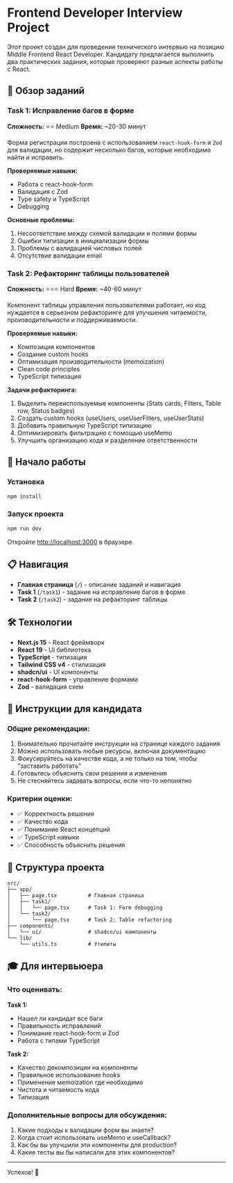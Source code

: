 # Frontend Developer Interview Project

Этот проект создан для проведения технического интервью на позицию Middle Frontend React Developer. Кандидату предлагается выполнить два практических задания, которые проверяют разные аспекты работы с React.

## 🎯 Обзор заданий

### Task 1: Исправление багов в форме
**Сложность:** ⭐⭐ Medium
**Время:** ~20-30 минут

Форма регистрации построена с использованием `react-hook-form` и `Zod` для валидации, но содержит несколько багов, которые необходимо найти и исправить.

**Проверяемые навыки:**
- Работа с react-hook-form
- Валидация с Zod
- Type safety и TypeScript
- Debugging

**Основные проблемы:**
1. Несоответствие между схемой валидации и полями формы
2. Ошибки типизации в инициализации формы
3. Проблемы с валидацией числовых полей
4. Отсутствие валидации email

### Task 2: Рефакторинг таблицы пользователей
**Сложность:** ⭐⭐⭐ Hard
**Время:** ~40-60 минут

Компонент таблицы управления пользователями работает, но код нуждается в серьезном рефакторинге для улучшения читаемости, производительности и поддерживаемости.

**Проверяемые навыки:**
- Композиция компонентов
- Создание custom hooks
- Оптимизация производительности (memoization)
- Clean code principles
- TypeScript типизация

**Задачи рефакторинга:**
1. Выделить переиспользуемые компоненты (Stats cards, Filters, Table row, Status badges)
2. Создать custom hooks (useUsers, useUserFilters, useUserStats)
3. Добавить правильную TypeScript типизацию
4. Оптимизировать фильтрацию с помощью useMemo
5. Улучшить организацию кода и разделение ответственности

## 🚀 Начало работы

### Установка

```bash
npm install
```

### Запуск проекта

```bash
npm run dev
```

Откройте [http://localhost:3000](http://localhost:3000) в браузере.

## 📋 Навигация

- **Главная страница** (`/`) - описание заданий и навигация
- **Task 1** (`/task1`) - задание на исправление багов в форме
- **Task 2** (`/task2`) - задание на рефакторинг таблицы

## 🛠 Технологии

- **Next.js 15** - React фреймворк
- **React 19** - UI библиотека
- **TypeScript** - типизация
- **Tailwind CSS v4** - стилизация
- **shadcn/ui** - UI компоненты
- **react-hook-form** - управление формами
- **Zod** - валидация схем

## 📝 Инструкции для кандидата

### Общие рекомендации:
1. Внимательно прочитайте инструкции на странице каждого задания
2. Можно использовать любые ресурсы, включая документацию
3. Фокусируйтесь на качестве кода, а не только на том, чтобы "заставить работать"
4. Готовьтесь объяснить свои решения и изменения
5. Не стесняйтесь задавать вопросы, если что-то непонятно

### Критерии оценки:
- ✅ Корректность решения
- ✅ Качество кода
- ✅ Понимание React концепций
- ✅ TypeScript навыки
- ✅ Способность объяснить решения

## 📂 Структура проекта

```
src/
├── app/
│   ├── page.tsx          # Главная страница
│   ├── task1/
│   │   └── page.tsx      # Task 1: Form debugging
│   └── task2/
│       └── page.tsx      # Task 2: Table refactoring
├── components/
│   └── ui/               # shadcn/ui компоненты
└── lib/
    └── utils.ts          # Утилиты
```

## 🎓 Для интервьюера

### Что оценивать:

**Task 1:**
- Нашел ли кандидат все баги
- Правильность исправлений
- Понимание react-hook-form и Zod
- Работа с типами TypeScript

**Task 2:**
- Качество декомпозиции на компоненты
- Правильное использование hooks
- Применение мemoization где необходимо
- Чистота и читаемость кода
- Типизация

### Дополнительные вопросы для обсуждения:
1. Какие подходы к валидации форм вы знаете?
2. Когда стоит использовать useMemo и useCallback?
3. Как бы вы улучшили эти компоненты для production?
4. Какие тесты вы бы написали для этих компонентов?

---

Успехов! 🚀
